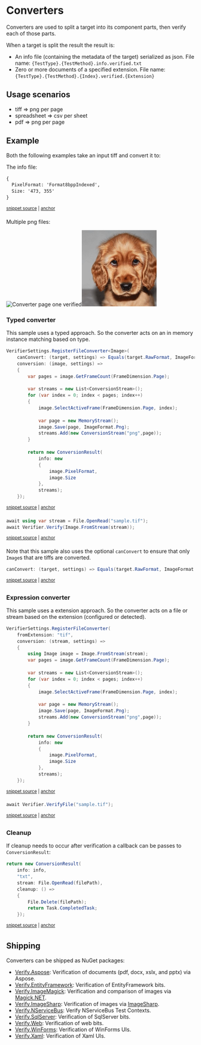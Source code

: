 <!--
GENERATED FILE - DO NOT EDIT
This file was generated by [MarkdownSnippets](https://github.com/SimonCropp/MarkdownSnippets).
Source File: /docs/mdsource/converter.source.md
To change this file edit the source file and then run MarkdownSnippets.
-->

# Converters

Converters are used to split a target into its component parts, then verify each of those parts.

When a target is split the result the result is:

 * An info file (containing the metadata of the target) serialized as json. File name: `{TestType}.{TestMethod}.info.verified.txt`
 * Zero or more documents of a specified extension. File name: `{TestType}.{TestMethod}.{Index}.verified.{Extension}`


## Usage scenarios

 * tiff => png per page
 * spreadsheet => csv per sheet
 * pdf => png per page


## Example

Both the following examples take an input tiff and convert it to:

The info file:

<!-- snippet: ConverterSnippets.Type.info.verified.txt -->
<a id='snippet-ConverterSnippets.Type.info.verified.txt'/></a>
```txt
{
  PixelFormat: 'Format8bppIndexed',
  Size: '473, 355'
}
```
<sup><a href='/src/Verify.Tests/Snippets/ConverterSnippets.Type.info.verified.txt#L1-L4' title='File snippet `ConverterSnippets.Type.info.verified.txt` was extracted from'>snippet source</a> | <a href='#snippet-ConverterSnippets.Type.info.verified.txt' title='Navigate to start of snippet `ConverterSnippets.Type.info.verified.txt`'>anchor</a></sup>
<!-- endsnippet -->

Multiple png files:

<img src="../src/Verify.Tests/Snippets/ConverterSnippets.Type.00.verified.png" alt="Converter page one verified" width="200"><img src="../src/Verify.Tests/Snippets/ConverterSnippets.Type.01.verified.png" alt="Converter page one verified" width="200">


### Typed converter

This sample uses a typed approach. So the converter acts on an in memory instance matching based on type.

<!-- snippet: RegisterFileConverterType -->
<a id='snippet-registerfileconvertertype'/></a>
```cs
VerifierSettings.RegisterFileConverter<Image>(
    canConvert: (target, settings) => Equals(target.RawFormat, ImageFormat.Tiff),
    conversion: (image, settings) =>
    {
        var pages = image.GetFrameCount(FrameDimension.Page);

        var streams = new List<ConversionStream>();
        for (var index = 0; index < pages; index++)
        {
            image.SelectActiveFrame(FrameDimension.Page, index);

            var page = new MemoryStream();
            image.Save(page, ImageFormat.Png);
            streams.Add(new ConversionStream("png",page));
        }

        return new ConversionResult(
            info: new
            {
                image.PixelFormat,
                image.Size
            },
            streams);
    });
```
<sup><a href='/src/Verify.Tests/Snippets/ConverterSnippets.cs#L17-L45' title='File snippet `registerfileconvertertype` was extracted from'>snippet source</a> | <a href='#snippet-registerfileconvertertype' title='Navigate to start of snippet `registerfileconvertertype`'>anchor</a></sup>
<!-- endsnippet -->

<!-- snippet: FileConverterTypeVerify -->
<a id='snippet-fileconvertertypeverify'/></a>
```cs
await using var stream = File.OpenRead("sample.tif");
await Verifier.Verify(Image.FromStream(stream));
```
<sup><a href='/src/Verify.Tests/Snippets/ConverterSnippets.cs#L46-L49' title='File snippet `fileconvertertypeverify` was extracted from'>snippet source</a> | <a href='#snippet-fileconvertertypeverify' title='Navigate to start of snippet `fileconvertertypeverify`'>anchor</a></sup>
<!-- endsnippet -->

Note that this sample also uses the optional `canConvert` to ensure that only `Image`s that are tiffs are converted.

<!-- snippet: ConverterCanConvert -->
<a id='snippet-convertercanconvert'/></a>
```cs
canConvert: (target, settings) => Equals(target.RawFormat, ImageFormat.Tiff),
```
<sup><a href='/src/Verify.Tests/Snippets/ConverterSnippets.cs#L19-L21' title='File snippet `convertercanconvert` was extracted from'>snippet source</a> | <a href='#snippet-convertercanconvert' title='Navigate to start of snippet `convertercanconvert`'>anchor</a></sup>
<!-- endsnippet -->


### Expression converter

This sample uses a extension approach. So the converter acts on a file or stream based on the extension (configured or detected).

<!-- snippet: RegisterFileConverterExtension -->
<a id='snippet-registerfileconverterextension'/></a>
```cs
VerifierSettings.RegisterFileConverter(
    fromExtension: "tif",
    conversion: (stream, settings) =>
    {
        using Image image = Image.FromStream(stream);
        var pages = image.GetFrameCount(FrameDimension.Page);

        var streams = new List<ConversionStream>();
        for (var index = 0; index < pages; index++)
        {
            image.SelectActiveFrame(FrameDimension.Page, index);

            var page = new MemoryStream();
            image.Save(page, ImageFormat.Png);
            streams.Add(new ConversionStream("png",page));
        }

        return new ConversionResult(
            info: new
            {
                image.PixelFormat,
                image.Size
            },
            streams);
    });
```
<sup><a href='/src/Verify.Tests/Snippets/ConverterSnippets.cs#L55-L82' title='File snippet `registerfileconverterextension` was extracted from'>snippet source</a> | <a href='#snippet-registerfileconverterextension' title='Navigate to start of snippet `registerfileconverterextension`'>anchor</a></sup>
<!-- endsnippet -->

<!-- snippet: FileConverterExtensionVerify -->
<a id='snippet-fileconverterextensionverify'/></a>
```cs
await Verifier.VerifyFile("sample.tif");
```
<sup><a href='/src/Verify.Tests/Snippets/ConverterSnippets.cs#L83-L85' title='File snippet `fileconverterextensionverify` was extracted from'>snippet source</a> | <a href='#snippet-fileconverterextensionverify' title='Navigate to start of snippet `fileconverterextensionverify`'>anchor</a></sup>
<!-- endsnippet -->


### Cleanup

If cleanup needs to occur after verification a callback can be passes to `ConversionResult`:

<!-- snippet: ConversionResultWithCleanup -->
<a id='snippet-conversionresultwithcleanup'/></a>
```cs
return new ConversionResult(
    info: info,
    "txt",
    stream: File.OpenRead(filePath),
    cleanup: () =>
    {
        File.Delete(filePath);
        return Task.CompletedTask;
    });
```
<sup><a href='/src/Verify.Tests/Converters/TypeConverterTests.cs#L63-L73' title='File snippet `conversionresultwithcleanup` was extracted from'>snippet source</a> | <a href='#snippet-conversionresultwithcleanup' title='Navigate to start of snippet `conversionresultwithcleanup`'>anchor</a></sup>
<!-- endsnippet -->


## Shipping

Converters can be shipped as NuGet packages:

 * [Verify.Aspose](https://github.com/VerifyTests/VerifyTests.Aspose): Verification of documents (pdf, docx, xslx, and pptx) via Aspose.
 * [Verify.EntityFramework](https://github.com/VerifyTests/Verify.EntityFramework): Verification of EntityFramework bits.
 * [Verify.ImageMagick](https://github.com/VerifyTests/Verify.ImageMagick): Verification and comparison of images via [Magick.NET](https://github.com/dlemstra/Magick.NET).
 * [Verify.ImageSharp](https://github.com/VerifyTests/Verify.ImageSharp): Verification of images via [ImageSharp](https://github.com/SixLabors/ImageSharp).
 * [Verify.NServiceBus](https://github.com/NServiceBusExtensions/Verify.NServiceBus): Verify NServiceBus Test Contexts.
 * [Verify.SqlServer](https://github.com/VerifyTests/Verify.SqlServer): Verification of SqlServer bits.
 * [Verify.Web](https://github.com/VerifyTests/Verify.Web): Verification of web bits.
 * [Verify.WinForms](https://github.com/VerifyTests/Verify.WinForms): Verification of WinForms UIs.
 * [Verify.Xaml](https://github.com/VerifyTests/Verify.Xaml): Verification of Xaml UIs.
